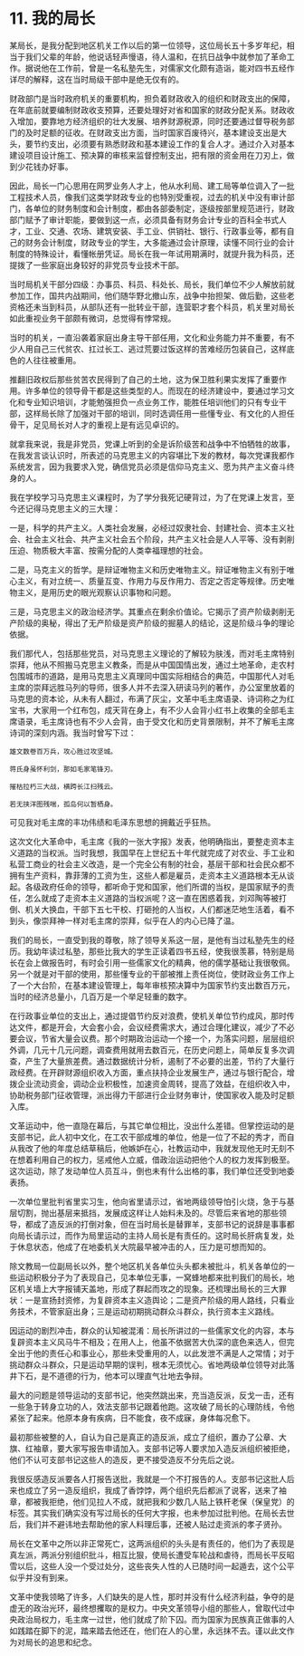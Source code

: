 # 11. 我的局长

某局长，是我分配到地区机关工作以后的第一位领导，这位局长五十多岁年纪，相当于我们父辈的年龄，他说话轻声慢语，待人温和，在抗日战争中就参加了革命工作。据说他在工作前，曾是一名私塾先生，对儒家文化颇有造诣，能对四书五经作详尽的解释，这在当时局级干部中是绝无仅有的。

财政部门是当时政府机关的重要机构，担负着财政收入的组织和财政支出的保障，在年底前就要编制财政收支预算，还要处理好对省和国家的财政分配关系。财政收入增加，要靠地方经济组织的壮大发展、培养财源税源，同时还要通过督导税务部门的及时足额的征收。在财政支出方面，当时国家百废待兴，基本建设支出是大头，要节约支出，必须要有熟悉财政和基本建设工作的复合人才。通过介入对基本建设项目设计施工、预决算的审核来监督控制支出，把有限的资金用在刀刃上，做到少花钱办好事。

因此，局长一门心思用在网罗业务人才上，他从水利局、建工局等单位调入了一批工程技术人员，像我们这类学财政专业的也特別受重视，过去的机关中没有审计部门，各单位的财务制度和会计制度，都由各部委制定，逐级按部里规范进行，财政部门赋予了审计职能，要做到这一点，必须具备有财务会计专业的百科全书式人才，工业、交通、农场、建筑安装、手工业、供销社、银行、行政事业等，都有自己的财务会计制度，财政专业的学生，大多能通过会计原理，读懂不同行业的会计制度的特殊设计，看懂帐册凭证。局长在我一年试用期满时，就提升我为科员，还提拨了一些家庭出身较好的非党员专业技术干部。

当时局机关干部分四级：办事员、科员、科处长、局长，我们单位不少人解放前就参加工作，国共内战期间，他们随华野北撤山东，战争中抬担架、做后勤，这些老资格还未当到科员，从部队还有一批转业干部，连营职才套个科员，机关里对局长如此重视业务干部颇有微词，总觉得有悖常规。

当时的机关，一直沿袭着家庭出身主导干部任用，文化和业务能力并不重要，有不少人用自己三代贫农、扛过长工、逃过荒要过饭这样的苦难经历包装自己，这样底色的人往往被重用。

推翻旧政权后那些贫苦农民得到了自己的土地，这为保卫胜利果实发挥了重要作用。许多单位的领导骨干都是这些类型的人。而现在的经济建设中，要通过学习文化和专业知识培训，才能勉强担负一点业务工作，能胜任培训他们的只有专业干部，这样局长除了加强对干部的培训，同时选调任用一些懂专业、有文化的人担任骨干，足见局长对人才的重视上是有远见卓识的。

就拿我来说，我是非党员，党课上听到的全是诉阶级苦和战争中不怕牺牲的故事，在我发言谈认识时，所表述的马克思主义的内容堪比下发的教材，每次党课我都作系统发言，因为我要求入党，确信党员必须是信仰马克主义、愿为共产主义奋斗终身的人。

我在学校学习马克思主义课程时，为了学分我死记硬背过，为了在党课上发言，至今还记得马克思主义的三大理：

一是，科学的共产主义。人类社会发展，必经过奴隶社会、封建社会、资本主义社会、社会主义社会、共产主义社会五个阶段，共产主义社会是人人平等、没有剥削压迫、物质极大丰富、按需分配的人类幸福理想的社会。

二是，马克主义的哲学。是辩证唯物主义和历史唯物主义。辩证唯物主义有别于唯心主义，有对立统一、质量互变、作用力与反作用力、否定之否定等规律。历史唯物主义，是用历史的眼光观察认识事物和问题。

三是，马克思主义的政治经济学。其重点在剩余价值论。它揭示了资产阶级剥削无产阶级的奥秘，得出了无产阶级是资产阶级的掘墓人的结论，这是阶级斗争的理论依据。

我们那代人，包括那些党员，对马克思主义理论的了解较为肤浅，而对毛主席特别崇拜，他从不照搬马克思主义教条，而是从中国国情出发，通过土地革命，走农村包围城市的道路，是用马克思主义真理同中国实际相结合的典范，中国那代人对毛主席的崇拜远胜马列的导师，很多人并不去深入研读马列的著作，办公室里放着的马克思的资本论，从未有人翻过，布满了灰尘，文革中毛主席语录、诗词称之为红宝书，大家用一个红布包，成天背在身上，有不少人会背小红书上收集的全部毛主席语录，毛主席诗也有不少人会背，由于受文化和历史背景限制，并不了解毛主席诗词的深刻内涵。我当时曾写下过：

`雄文数卷百万兵，攻心胜过攻坚城。`

`蒋氏身虽怀利剑，那如毛家笔锋刃。`

`摧枯拉朽三大战，横跨长江扫残云。`

`若无挟洋图残喘，孤岛何以暂栖身。`

可见我对毛主席的丰功伟绩和毛泽东思想的拥戴近乎狂热。

这次文化大革命中，毛主席《我的一张大字报》发表，他明确指出，要整走资本主义道路的当权派。当时我想，我国早在上世纪五十年代就完成了对农业、手工业和私营工商业的社会主义改造，是一个完全公有制的社会，基层干部和社会民众都不拥有生产资料，靠菲薄的工资为生，这些人都是雇员，走资本主义道路根本无从谈起。各级政府任命的领导，都听命于党和国家，他们所谓的当权，是国家赋予的责任，怎么就成了走资本主义道路的当权派呢？这一直在困惑着我，刘邓陶等被打倒、机关大换血，干部下五七干校、打砸抢的人当权，人们都迷茫地生活着，看不到头，像崇拜神一样对毛主席的崇拜，似乎在人的内心已降了温。

我们的局长，一直受到我的尊敬，除了领导关系这一层，是他有当过私塾先生的经历。我幼年读过私塾，那些比我大的学生正读着四书五经，使我很羡慕，特别是局长在会上做报告时，有时会引用一些儒家文化的精典，他的儒学基础让我很敬佩。另一个就是对干部的使用，那些懂专业的干部被推上责任岗位，使财政业务工作上了一个大台阶，在基本建设管理上，每年审核预决算中为国家节约支出数百万元，当时的经济总量小，几百万是一个举足轻重的数字。

在行政事业单位的支出上，通过提倡节约反对浪费，使机关单位节约成风，那时传达文件，都是开会，大会套小会，会议经费需求大，通过合理化建议，减少了不必要会议，节省大量会议费。那个时期政治运动一个接一个，为落实问题，层层组织外调，几元十几元问题，调查费用就用去数百元，在历史问题上，简单反复多次调查，产生了大量旅差费。通过数据统计分析，遏制了不必要的出差，节约了大量行政经费。在开辟财源组织收入方面，重点扶持企业发展生产，通过与银行配合，增拨企业流动资金，调动企业积极性，加速资金周转，提高了效益，在组织收入中，协助税务部门征收管理，派出得力干部进行企业财务审计，使国家收入能及时足额入库。

文革运动中，他一直隐在幕后，与其它单位相比，没出什么差错。但掌控运动的是支部书记，此人初中文化，在工农干部成堆的单位，他是一位了不起的秀才，而自从我改了他的年度总结草稿后，他嫉妒在心，社教运动中，我就发现他无时无刻不在想着利用自己的权力，惩戒他人立威，借政治运动把他个人的权力发挥到极至。这次运动，除了发动单位人员互斗，倒也未有什么出格的事，我们单位还受到地委表扬。

一次单位里批判省里实习生，他向省里请示过，省地两级领导怕引火烧，急于与基层切割，抛出基层来抵挡，发展成这样让人始料未及的。尽管后来省地的那些领导，都成了造反派的打倒对象，但在当时局长是替罪羊，支部书记的说辞是事事都向局长请示过，而作为局里运动的主持人局长是有责任的。这时局长肝病复发，处于休息状态，他成了在地委机关大院最早被冲击的人，压力是可想而知的。

除文教局一位副局长以外，整个地区机关各单位头头都未被批斗，机关各单位的一些运动积极分子为了表现自己，见本单位无事，一窝蜂地都来批判我们的局长，地区机关墙上大字报铺天盖地，形成了群起而攻之的现象。还梳理出局长的三大罪状：一是宣扬封资修，为复辟资本主义造舆论；二是资产阶级的用人路线，只看业务技术，不管家庭出身；三是运动初期挑动群众斗群众，执行资本主义路线。

因运动的剧烈冲击，群众的认知被混淆：局长所讲过的一些儒家文化的内容，本与复辟资本主义风马牛不相及；在用人上，他虽不依据苦大仇深的底色来选人，但完全出于他的责任心和事业心，那些未受重用的人，以此发泄不满是人之常情；对于挑动群众斗群众，只是运动早期的误判，根本无须忧心。省地两级单位领导对此落井下石，是不道德的行为，他本可以理直气壮地去争辩。

最大的问题是领导运动的支部书记，他突然跳出来，充当造反派，反戈一击，还有一些急于转身立功的人，效法支部书记跟着他跑。这攻破了局长的心理防线，令他紧张了起来。他原本身有疾病，日不能食，夜不成寐，身体每况愈下。

最初那些被整的人，自认为自己是真正的造反派，成立了组织，置办了公章、大旗、红袖章，要大家写报告申请加入。支部书记等人要求加入造反派组织被拒绝，他们不认可支部书记这些人的造反，更不接受造反不分先后之说。

我很反感造反派要各人打报告送批，我就是一个不打报告的人。支部书记这批人后来也成立了另一造反组织，我成了香饽饽，两个组织先后都派了说客，送来了袖章，都被我拒绝，他们见拉人不成，就把我和少数几人贴上铁杆老保（保皇党）的标签。其实我们确实没有写过局长的任何大字报，也未参加过批判他。在局长去世后，我们并不避讳地去帮助他的家人料理后事，还被人贴过走资派的孝子贤孙。

局长在文革中之所以非正常死亡，这两派组织的头头是有责任的，他们为了表现是真左派，两派分别组织批斗，相互比狠，使局长遭受车轮战和虐待，而局长平反昭雪以后，这些人没一个受过处分，这些丧失人性的人已随时间一起遁去，这个公平似乎并没有到来。

文革中使我领略了许多，人们缺失的是人性，那时并没有什么经济利益，争夺的是虚无的政治光环，最终想攫取的是权力。中央文革领导小组的那些人，曾取代过中央政治局权力，毛主席一过世，他们就成了阶下囚。而为国家为民族真正做事的人如践踏在脚下的泥，踏来踏去他还在，他们在人的心里，永远抹不去。谨以此文作为对局长的追思和纪念。


